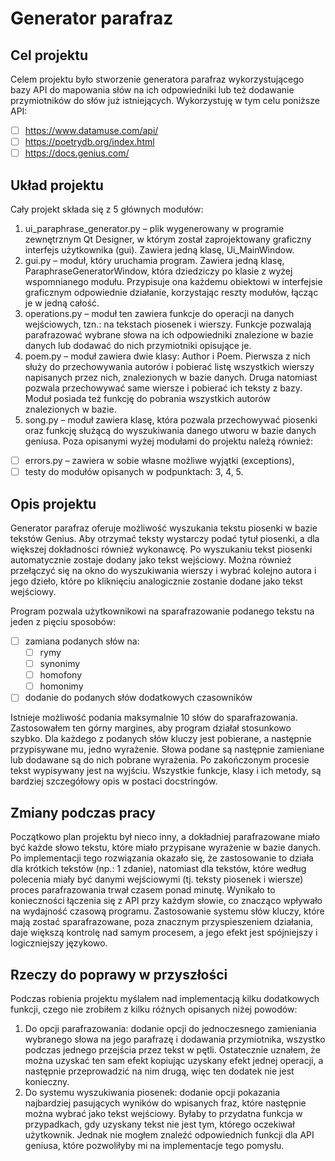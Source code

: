 # Generator parafraz

## Cel projektu

Celem projektu było stworzenie generatora parafraz wykorzystującego bazy API do mapowania słów na ich odpowiedniki lub też dodawanie przymiotników do słów już istniejących. Wykorzystuję w tym celu poniższe API:
- [ ]   https://www.datamuse.com/api/
- [ ]   https://poetrydb.org/index.html
- [ ]	https://docs.genius.com/

## Układ projektu
Cały projekt składa się z 5 głównych modułów:
1.	ui_paraphrase_generator.py – plik wygenerowany w programie zewnętrznym Qt Designer, w którym został zaprojektowany graficzny interfejs użytkownika (gui). Zawiera jedną klasę, Ui_MainWindow.
2.	gui.py – moduł, który uruchamia program. Zawiera jedną klasę, ParaphraseGeneratorWindow, która dziedziczy po klasie z wyżej wspomnianego modułu. Przypisuje ona każdemu obiektowi w interfejsie graficznym odpowiednie działanie, korzystając reszty modułów, łącząc je w jedną całość.
3.	operations.py – moduł ten zawiera funkcje do operacji na danych wejściowych, tzn.: na tekstach piosenek i wierszy. Funkcje pozwalają parafrazować wybrane słowa na ich odpowiedniki znalezione w bazie danych lub dodawać do nich przymiotniki opisujące je.
4.	poem.py – moduł zawiera dwie klasy: Author i Poem. Pierwsza z nich służy do przechowywania autorów i pobierać listę wszystkich wierszy napisanych przez nich, znalezionych w bazie danych. Druga natomiast pozwala przechowywać same wiersze i pobierać ich teksty z bazy. Moduł posiada też funkcję do pobrania wszystkich autorów znalezionych w bazie.
5.	song.py – moduł zawiera klasę, która pozwala przechowywać piosenki oraz funkcję służącą do wyszukiwania danego utworu w bazie danych geniusa.
Poza opisanymi wyżej modułami do projektu należą również:
- [ ]	errors.py – zawiera w sobie własne możliwe wyjątki (exceptions),
- [ ]	testy do modułów opisanych w podpunktach: 3, 4, 5.

## Opis projektu
Generator parafraz oferuje możliwość wyszukania tekstu piosenki w bazie tekstów Genius. Aby otrzymać teksty wystarczy podać tytuł piosenki, a dla większej dokładności również wykonawcę. Po wyszukaniu tekst piosenki automatycznie zostaje dodany jako tekst wejściowy. 
Można również przełączyć się na okno do wyszukiwania wierszy i wybrać kolejno autora i jego dzieło, które po kliknięciu analogicznie zostanie dodane jako tekst wejściowy.

Program pozwala użytkownikowi na sparafrazowanie podanego tekstu na jeden z pięciu sposobów:
- [ ]	zamiana podanych słów na:
    - [ ]	rymy
    - [ ]	synonimy
    - [ ]	homofony
    - [ ]	homonimy
- [ ]	dodanie do podanych słów dodatkowych czasowników

Istnieje możliwość podania maksymalnie 10 słów do sparafrazowania. Zastosowałem ten górny margines, aby program działał stosunkowo szybko. Dla każdego z podanych słów kluczy jest pobierane, a następnie przypisywane mu, jedno wyrażenie. Słowa podane są następnie zamieniane lub dodawane są do nich pobrane wyrażenia. Po zakończonym procesie tekst wypisywany jest na wyjściu. Wszystkie funkcje, klasy i ich metody, są bardziej szczegółowy opis w postaci docstringów.

## Zmiany podczas pracy

Początkowo plan projektu był nieco inny, a dokładniej parafrazowane miało być każde słowo tekstu, które miało przypisane wyrażenie w bazie danych. Po implementacji tego rozwiązania okazało się, że zastosowanie to działa dla krótkich tekstów (np.: 1 zdanie), natomiast dla tekstów, które według polecenia miały być danymi wejściowymi (tj. teksty piosenek i wiersze) proces parafrazowania trwał czasem ponad minutę. Wynikało to konieczności łączenia się z API przy każdym słowie, co znacząco wpływało na wydajność czasową programu. 
Zastosowanie systemu słów kluczy, które mają zostać sparafrazowane, poza znacznym przyspieszeniem działania, daje większą kontrolę nad samym procesem, a jego efekt jest spójniejszy i logiczniejszy językowo.

## Rzeczy do poprawy w przyszłości

Podczas robienia projektu myślałem nad implementacją kilku dodatkowych funkcji, czego nie zrobiłem z kilku różnych opisanych niżej powodów:
1.	Do opcji parafrazowania: dodanie opcji do jednoczesnego zamieniania wybranego słowa na jego parafrazę i dodawania przymiotnika, wszystko podczas jednego przejścia przez tekst w pętli. Ostatecznie uznałem, że można uzyskać ten sam efekt kopiując uzyskany efekt jednej operacji, a następnie przeprowadzić na nim drugą, więc ten dodatek nie jest konieczny.
2.	Do systemu wyszukiwania piosenek: dodanie opcji pokazania najbardziej pasujących wyników do wpisanych fraz, które następnie można wybrać jako tekst wejściowy. Byłaby to przydatna funkcja w przypadkach, gdy uzyskany tekst nie jest tym, którego oczekiwał użytkownik. Jednak nie mogłem znaleźć odpowiednich funkcji dla API geniusa, które pozwoliłyby mi na implementacje tego pomysłu.